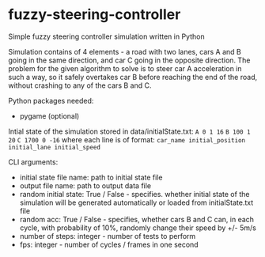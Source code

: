 # fuzzy-steering-controller
Simple fuzzy steering controller simulation written in Python

Simulation contains of 4 elements - a road with two lanes, cars A and B going in the same direction, and car C going in the opposite direction. The problem for the given algorithm to solve is to steer car A acceleration in such a way, so it safely overtakes car B before reaching the end of the road, without crashing to any of the cars B and C.

Python packages needed:
* pygame (optional)

Intial state of the simulation stored in data/initialState.txt:
`A 0 1 16`
`B 100 1 20`
`C 1700 0 -16`
where each line is of format:
`car_name initial_position initial_lane initial_speed`

CLI arguments:
* initial state file name: path to initial state file
* output file name: path to output data file
* random initial state: True / False - specifies. whether initial state of the simulation will be generated automatically or loaded from initialState.txt file
* random acc: True / False - specifies, whether cars B and C can, in each cycle, with probability of 10%, randomly change their speed by +/- 5m/s
* number of steps: integer - number of tests to perform
* fps: integer - number of cycles / frames in one second